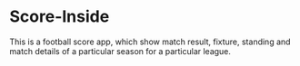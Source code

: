# Score-Inside
This is a football score app, which show match result, fixture, standing and match details of a particular season for a particular league.
